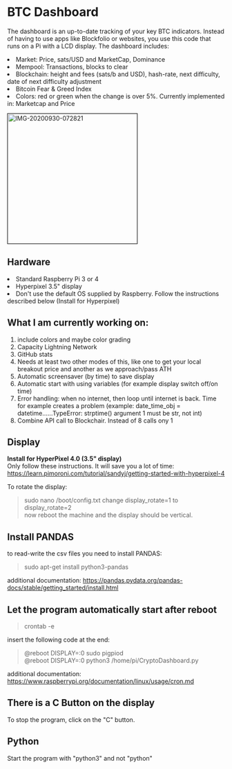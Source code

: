 # BTC Dashboard
The dashboard is an up-to-date tracking of your key BTC indicators. Instead of having to use apps like Blockfolio or websites, you use this code that runs on a Pi with a LCD display. The dashboard includes:<br>
<li> Market: Price, sats/USD and MarketCap, Dominance
<li> Mempool: Transactions, blocks to clear
<li> Blockchain: height and fees (sats/b and USD), hash-rate, next difficulty, date of next difficulty adjustment
<li> Bitcoin Fear & Greed Index
<li> Colors: red or green when the change is over 5%. Currently implemented in: Marketcap and Price

<img src="https://i.ibb.co/qsWd4yb/IMG-20200930-155742.jpg" width="300" alt="IMG-20200930-072821" border="1"><br>

## Hardware
<li>Standard Raspberry Pi 3 or 4
<li>Hyperpixel 3.5" display 
<li>Don't use the default OS supplied by Raspberry. Follow the instructions described below (Install for Hyperpixel)

## What I am currently working on:
1. include colors and maybe color grading
2. Capacity Lightning Network
3. GitHub stats
4. Needs at least two other modes of this, like one to get your local breakout price and another as we approach/pass ATH
5. Automatic screensaver (by time) to save display
6. Automatic start with using variables (for example display switch off/on time)
7. Error handling: when no internet, then loop until internet is back. Time for example creates a problem (example: date_time_obj = datetime......TypeError: strptime() argument 1 must be str, not int)
8. Combine API call to Blockchair. Instead of 8 calls ony 1

## Display
<b>Install for HyperPixel 4.0 (3.5" display)</b><br>
    Only follow these instructions. It will save you a lot of time:<br>
    https://learn.pimoroni.com/tutorial/sandyj/getting-started-with-hyperpixel-4

To rotate the display: <br>
> sudo nano /boot/config.txt
change display_rotate=1 to display_rotate=2<br>
now reboot the machine and the display should be vertical.

## Install PANDAS
to read-write the csv files you need to install PANDAS:<br>
> sudo apt-get install python3-pandas

additional documentation: https://pandas.pydata.org/pandas-docs/stable/getting_started/install.html


## Let the program automatically start after reboot
> crontab -e

insert the following code at the end:<br>
> @reboot DISPLAY=:0 sudo pigpiod<br>
> @reboot DISPLAY=:0 python3 /home/pi/CryptoDashboard.py

additional documentation: https://www.raspberrypi.org/documentation/linux/usage/cron.md

## There is a C Button on the display
To stop the program, click on the "C" button. 

## Python
Start the program with "python3" and not "python" 
